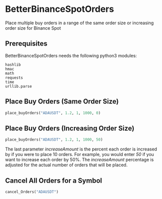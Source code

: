 # BetterBinanceSpotOrders
Place multiple buy orders in a range of the same order size or increasing order size for Binance Spot

## Prerequisites
BetterBinanceSpotOrders needs the following python3 modules:
```
hashlib
hmac
math
requests
time
urllib.parse
```

## Place Buy Orders (Same Order Size)
```python
place_buyOrders("ADAUSDT", 1.2, 1, 1000, 0)
```

## Place Buy Orders (Increasing Order Size)
```python
place_buyOrders("ADAUSDT", 1.2, 1, 1000, 50)
```
The last parameter *increaseAmount* is the percent each order is increased by if you were to place 10 orders. For example, you would enter *50* if you want to increase each order by 50%. The *increaseAmount* percentage is adjusted for the actual number of orders that will be placed. 


## Cancel All Orders for a Symbol
```python
cancel_Orders("ADAUSDT")
```
